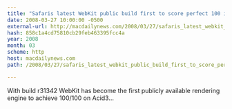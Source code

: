 ```yaml
---
title: "Safaris latest WebKit public build first to score perfect 100 in Acid3 test"
date: 2008-03-27 10:00:00 -0500
external-url: http://macdailynews.com/2008/03/27/safaris_latest_webkit_public_build_first_to_score_perfect_100_acid3/
hash: 858c1a4cd75810cb29feb463395fcc4a
year: 2008
month: 03
scheme: http
host: macdailynews.com
path: /2008/03/27/safaris_latest_webkit_public_build_first_to_score_perfect_100_acid3/

---
```


With build r31342 WebKit has become the first publicly available rendering engine to achieve 100/100 on Acid3...
